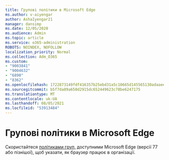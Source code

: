```yaml
---
title: Групові політики в Microsoft Edge
ms.author: v-aiyengar
author: AshaIyengar21
manager: dansimp
ms.date: 12/05/2020
ms.audience: Admin
ms.topic: article
ms.service: o365-administration
ROBOTS: NOINDEX, NOFOLLOW
localization_priority: Normal
ms.collection: Adm_O365
ms.custom:
- "9003841"
- "9004632"
- "6890"
- "8362"
ms.openlocfilehash: 1722873149fdf416357b25ebd31a5c10665d145565130adaaee6cee30af0bdcb
ms.sourcegitcommit: b5f7da89a650d2915dc652449623c78be6247175
ms.translationtype: MT
ms.contentlocale: uk-UA
ms.lasthandoff: 08/05/2021
ms.locfileid: "53913484"
---
```

# <a name="group-policies-in-microsoft-edge"></a>Групові політики в Microsoft Edge

Скористайтеся [політиками груп,](https://go.microsoft.com/fwlink/?linkid=2134623) доступними Microsoft Edge (версії 77 або пізнішої), щоб указати, як браузер працює в організації.